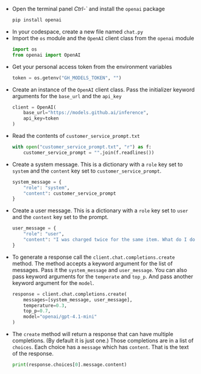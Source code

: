 * Open the terminal panel *Ctrl-\`* and install the `openai` package
    ```bash
    pip install openai
    ```
* In your codespace, create a new file named `chat.py`
* Import the `os` module and the `OpenAI` client class from the `openai` module
    ```python
    import os
    from openai import OpenAI
    ```
* Get your personal access token from the environment variables
    ```python
    token = os.getenv("GH_MODELS_TOKEN", "")
    ```
* Create an instance of the `OpenAI` client class.  Pass the initializer keyword arguments for the `base_url` and the `api_key`
    ```python
    client = OpenAI(
        base_url="https://models.github.ai/inference",
        api_key=token
    )
    ```
* Read the contents of `customer_service_prompt.txt`
    ```python
    with open("customer_service_prompt.txt", "r") as f:
        customer_service_prompt = "".join(f.readlines())
    ```
* Create a system message.  This is a dictionary with a `role` key set to `system` and the `content` key set to `customer_service_prompt`.
    ```python
    system_message = {
        "role": "system",
        "content": customer_service_prompt
    }
    ```
* Create a user message.  This is a dictionary with a `role` key set to `user` and the `content` key set to the prompt.
    ```python
    user_message = {
        "role": "user",
        "content": "I was charged twice for the same item. What do I do?"
    }
    ```
* To generate a response call the `client.chat.completions.create` method.  The method accepts a keyword argument for the list of messages.  Pass it the `system_message` and `user_message`.  You can also pass keyword arguments for the `temperate` and `top_p`.  And pass another keyword argument for the `model`.
    ```python
    response = client.chat.completions.create(
        messages=[system_message, user_message],
        temperature=0.3,
        top_p=0.7,
        model="openai/gpt-4.1-mini"
    )
    ```
* The `create` method will return a response that can have multiple completions.  (By default it is just one.)  Those completions are in a list of `choices`.  Each choice has a `message` which has `content`.  That is the text of the response.
    ```python
    print(response.choices[0].message.content)
    ```